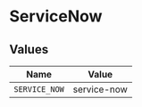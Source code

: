 # ServiceNow


## Values

| Name          | Value         |
| ------------- | ------------- |
| `SERVICE_NOW` | service-now   |